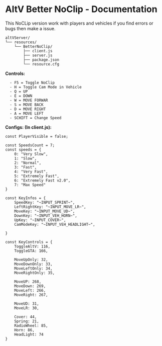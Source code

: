 # AltV Better NoClip - Documentation

This NoCLip version work with players and vehicles if you find errors or bugs then make a issue.

```
altVServer/
└── resources/
    └── BetterNoClip/
        ├── client.js
        ├── server.js
        ├── package.json
        └── resource.cfg
```

**Controls:**
```
  - F5 = Toggle NoClip
  - H = Toggle Cam Mode in Vehicle
  - Q = UP
  - E = DOWN
  - W = MOVE FORWAR
  - S = MOVE BACK
  - D = MOVE RIGHT
  - A = MOVE LEFT
  - SCHIFT = Change Speed
```

**Configs: (In client.js):**
```
const PlayerVisible = false;

const SpeedsCount = 7;
const speeds = {
    0: "Very Slow",
    1: "Slow",
    2: "Normal",
    3: "Fast",
    4: "Very Fast",
    5: "Extremely Fast",
    6: "Extremely Fast v2.0",
    7: "Max Speed"
}

const KeyInfos = {
    SpeedKey: "~INPUT_SPRINT~",
    LeftRightKey: "~INPUT_MOVE_LR~",
    MoveKey: "~INPUT_MOVE_UD~",
    DownKey: "~INPUT_VEH_HORN~",
    UpKey: "~INPUT_COVER~",
    CamModeKey: "~INPUT_VEH_HEADLIGHT~",

}

const KeyControls = {
    ToggleAltV: 116,
    ToggleGTA: 166,

    MoveUpOnly: 32,
    MoveDownOnly: 33,
    MoveLeftOnly: 34,
    MoveRightOnly: 35,

    MoveUP: 268,
    MoveDown: 269,
    MoveLeft: 266,
    MoveRight: 267,

    MoveUD: 31,
    MoveLR: 30,

    Cover: 44,
    Spring: 21,
    RadioWheel: 85,
    Horn: 86,
    HeadLight: 74
}
```
